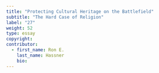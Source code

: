 ```yaml
---
title: "Protecting Cultural Heritage on the Battlefield"
subtitle: "The Hard Case of Religion"
label: "27"
weight: 52
type: essay
copyright:
contributor:
  - first_name: Ron E.
    last_name: Hassner
    bio:
---
```

